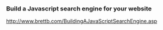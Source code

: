 ### Build a Javascript search engine for your website 

http://www.brettb.com/BuildingAJavaScriptSearchEngine.asp
